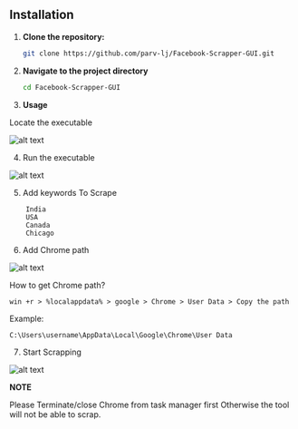 
## Installation



1. **Clone the repository:**
   ```bash
   git clone https://github.com/parv-lj/Facebook-Scrapper-GUI.git
   ```
2. **Navigate to the project directory**
   ```bash
   cd Facebook-Scrapper-GUI
   ```
3. **Usage**

 Locate the executable

 ![alt text](https://i.ibb.co/MNpxCpL/Screenshot-2024-05-17-121133.jpg)


4. Run the executable

![alt text](https://i.ibb.co/dJ9YZwy/Screenshot-2024-05-17-122227.jpg)


5. Add keywords To Scrape

```examples
    India
    USA
    Canada
    Chicago
```

6. Add Chrome path

![alt text](https://i.ibb.co/BzCMvVj/chom.jpg)

How to get Chrome path?

```
win +r > %localappdata% > google > Chrome > User Data > Copy the path 
```
Example:
```
C:\Users\username\AppData\Local\Google\Chrome\User Data
```

7. Start Scrapping

![alt text](https://i.ibb.co/yhtXVT4/scrap.jpg)

**NOTE**

Please  Terminate/close Chrome from task manager first Otherwise the tool will not be able to scrap.
